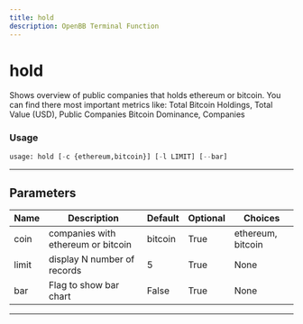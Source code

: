 ```yaml
---
title: hold
description: OpenBB Terminal Function
---
```


# hold

Shows overview of public companies that holds ethereum or bitcoin. You can find there most important metrics like: Total Bitcoin Holdings, Total Value (USD), Public Companies Bitcoin Dominance, Companies

### Usage

```python
usage: hold [-c {ethereum,bitcoin}] [-l LIMIT] [--bar]
```

---

## Parameters

| Name | Description | Default | Optional | Choices |
| ---- | ----------- | ------- | -------- | ------- |
| coin | companies with ethereum or bitcoin | bitcoin | True | ethereum, bitcoin |
| limit | display N number of records | 5 | True | None |
| bar | Flag to show bar chart | False | True | None |
---

